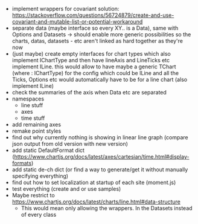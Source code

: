 - implement wrappers for covariant solution: https://stackoverflow.com/questions/56724879/create-and-use-covariant-and-mutable-list-or-potential-workaround
- separate data (maybe interface so every XY.. is a Data), same with Options and Datasets -> should enable more generic possibilities so the charts, datas, datasets - etc aren't linked as hard together as they're now
- (just maybe) create empty interfaces for chart types which also implement IChartType and then have lineAxis and LineTicks etc implement ILine. this would allow to have maybe a generic TChart (where : IChartType) for the config which could be ILine and all the Ticks, Options etc would automatically have to be for a line chart (also implement ILine)
- check the summaries of the axis when Data etc are separated
- namespaces
  - line stuff
  - axes
  - time stuff
- add remaining axes
- remake point styles
- find out why currently nothing is showing in linear line graph (compare json output from old version with new version)
- add static DefaultFormat dict (https://www.chartjs.org/docs/latest/axes/cartesian/time.html#display-formats)
- add static de-ch dict (or find a way to generate/get it without manually specifying everything)
- find out how to set localization at startup of each site (moment.js)
- test everything (create and or use samples)
- Maybe restrict to https://www.chartjs.org/docs/latest/charts/line.html#data-structure 
  - This would mean only allowing the wrappers. In the Datasets instead of every class